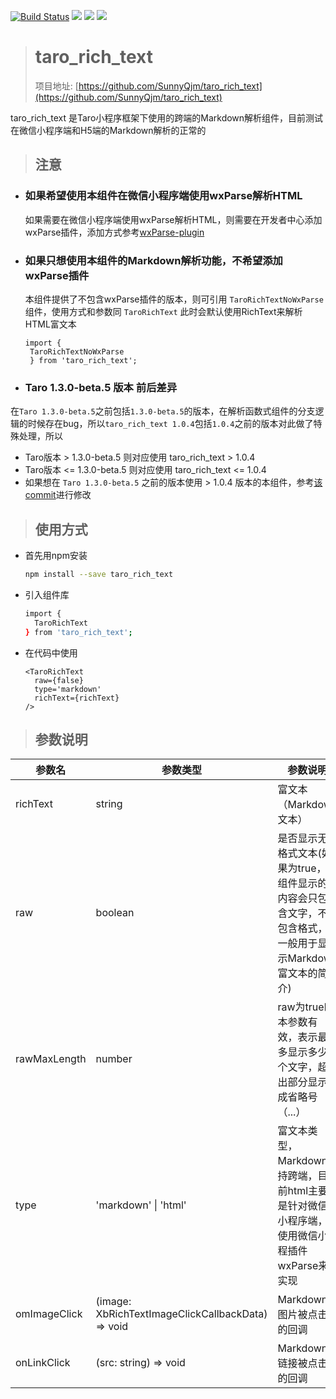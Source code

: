 [![Build Status](https://travis-ci.com/SunnyQjm/taro_rich_text.svg?branch=master)](https://travis-ci.com/SunnyQjm/taro_rich_text)
[![](https://img.shields.io/npm/v/taro_rich_text.svg?style=flat-square)](https://www.npmjs.com/package/taro_rich_text)
[![](https://img.shields.io/npm/l/taro_rich_text.svg?style=flat-square)](https://www.npmjs.com/package/taro_rich_text)
[![](https://img.shields.io/npm/dt/taro_rich_text.svg?style=flat-square)](https://www.npmjs.com/package/taro_rich_text)
> # taro_rich_text
> 项目地址: [https://github.com/SunnyQjm/taro_rich_text](https://github.com/SunnyQjm/taro_rich_text)

taro_rich_text 是Taro小程序框架下使用的跨端的Markdown解析组件，目前测试在微信小程序端和H5端的Markdown解析的正常的

> ## 注意

 - ### 如果希望使用本组件在微信小程序端使用wxParse解析HTML
   如果需要在微信小程序端使用wxParse解析HTML，则需要在开发者中心添加wxParse插件，添加方式参考[wxParse-plugin](https://github.com/ifanrx/wxParser-plugin)
 
 - ### 如果只想使用本组件的Markdown解析功能，不希望添加wxParse插件
   本组件提供了不包含wxParse插件的版本，则可引用 `TaroRichTextNoWxParse` 组件，使用方式和参数同 `TaroRichText`
   此时会默认使用RichText来解析HTML富文本
   ```tsx
   import {
    TaroRichTextNoWxParse
    } from 'taro_rich_text';
   ``` 
  
 - ### Taro 1.3.0-beta.5 版本 前后差异
  在`Taro 1.3.0-beta.5`之前包括`1.3.0-beta.5`的版本，在解析函数式组件的分支逻辑的时候存在bug，所以`taro_rich_text 1.0.4`包括`1.0.4`之前的版本对此做了特殊处理，所以
  - Taro版本 > 1.3.0-beta.5 则对应使用 taro_rich_text > 1.0.4
  - Taro版本 <= 1.3.0-beta.5 则对应使用 taro_rich_text <= 1.0.4
  - 如果想在 `Taro 1.3.0-beta.5` 之前的版本使用 > 1.0.4 版本的本组件，参考[该commit](https://github.com/NervJS/taro/commit/2609f7ac3906b5f94a71e1edb46cc002b3330edf)进行修改
  
> ## 使用方式

- 首先用npm安装
  ```bash
  npm install --save taro_rich_text
  ```
- 引入组件库
  ```bash
  import {
    TaroRichText
  } from 'taro_rich_text';
  ```
- 在代码中使用
  ```tsx
  <TaroRichText
    raw={false}
    type='markdown'
    richText={richText}
  />
  ```

> ## 参数说明
| 参数名 | 参数类型 | 参数说明 |
| ------ | ------ | ------ |
| richText | string | 富文本（Markdown文本） |
| raw | boolean | 是否显示无格式文本(如果为true，则组件显示的内容会只包含文字，不包含格式，一般用于显示Markdown富文本的简介) |
| rawMaxLength | number | raw为true时本参数有效，表示最多显示多少个文字，超出部分显示成省略号（...） |
| type | 'markdown' \| 'html' | 富文本类型，Markdown支持跨端，目前html主要是针对微信小程序端，使用微信小程插件wxParse来实现 |
| omImageClick | (image: XbRichTextImageClickCallbackData) => void | Markdown中图片被点击的回调 |
| onLinkClick | (src: string) => void | Markdown中链接被点击的回调 |


